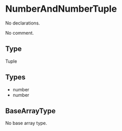 # NumberAndNumberTuple

No declarations.

No comment.

## Type

Tuple

## Types

* number
* number

## BaseArrayType

No base array type.
